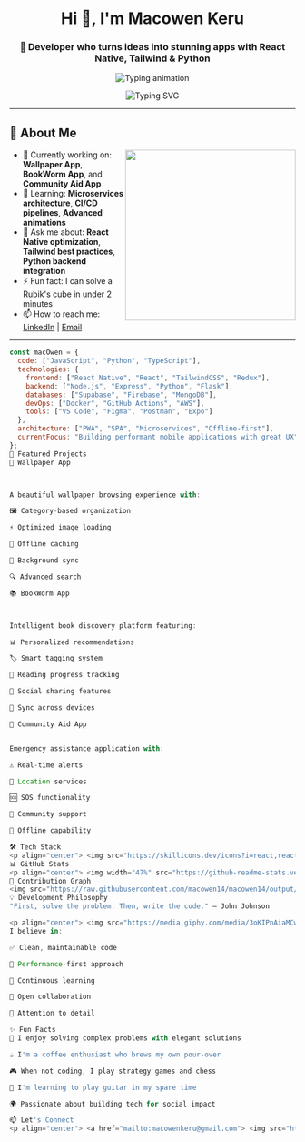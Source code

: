 <h1 align="center">Hi 👋, I'm Macowen Keru</h1>
<h3 align="center">🚀 Developer who turns ideas into stunning apps with React Native, Tailwind & Python</h3>

<p align="center">
  <img src="https://readme-typing-svg.herokuapp.com?font=Fira+Code&size=22&duration=3000&pause=500&color=38BDF8&width=435&lines=React+Native+Specialist;TailwindCSS+Wizard;Python+Backend+Developer;UI%2FUX+Enthusiast;Problem+Solver;Turning+Ideas+Into+Reality&center=true" alt="Typing animation" />
</p>

<p align="center">
  <img src="https://readme-typing-svg.demolab.com?font=Fira+Code&weight=600&size=14&pause=1000&color=22D3EE&center=true&vCenter=true&width=500&lines=Passionate+about+creating+impactful+solutions;Building+performant+mobile+applications;Focused+on+clean+code+and+great+UX;Always+learning+and+growing" alt="Typing SVG" />
</p>

---

## 🌟 About Me

<img align="right" src="https://media.giphy.com/media/qgQUggAC3Pfv687qPC/giphy.gif" width="300">

- 🔭 Currently working on: **Wallpaper App**, **BookWorm App**, and **Community Aid App**
- 🌱 Learning: **Microservices architecture**, **CI/CD pipelines**, **Advanced animations**
- 💬 Ask me about: **React Native optimization**, **Tailwind best practices**, **Python backend integration**
- ⚡ Fun fact: I can solve a Rubik's cube in under 2 minutes
- 📫 How to reach me: [LinkedIn](https://www.linkedin.com/in/macowen-keru-933ba0302) | [Email](mailto:macowenkeru@gmail.com)

---

```js
const macOwen = {
  code: ["JavaScript", "Python", "TypeScript"],
  technologies: {
    frontend: ["React Native", "React", "TailwindCSS", "Redux"],
    backend: ["Node.js", "Express", "Python", "Flask"],
    databases: ["Supabase", "Firebase", "MongoDB"],
    devOps: ["Docker", "GitHub Actions", "AWS"],
    tools: ["VS Code", "Figma", "Postman", "Expo"]
  },
  architecture: ["PWA", "SPA", "Microservices", "Offline-first"],
  currentFocus: "Building performant mobile applications with great UX"
};
🚀 Featured Projects
📱 Wallpaper App



A beautiful wallpaper browsing experience with:

🖼️ Category-based organization

⚡ Optimized image loading

📲 Offline caching

🔄 Background sync

🔍 Advanced search

📚 BookWorm App



Intelligent book discovery platform featuring:

📊 Personalized recommendations

🏷️ Smart tagging system

📖 Reading progress tracking

👥 Social sharing features

🔄 Sync across devices

🧭 Community Aid App


Emergency assistance application with:

⚠️ Real-time alerts

📍 Location services

🆘 SOS functionality

🤝 Community support

📶 Offline capability

🛠️ Tech Stack
<p align="center"> <img src="https://skillicons.dev/icons?i=react,reactnative,tailwind,js,ts,python,nodejs,express,firebase,supabase,mongodb,git,github,vscode,figma,aws,docker,postman,redux,nextjs" /> </p> <div align="center"> <img height="40" src="https://cdn.jsdelivr.net/gh/devicons/devicon/icons/expo/expo-original.svg" /> <img height="40" src="https://cdn.jsdelivr.net/gh/devicons/devicon/icons/jest/jest-plain.svg" /> <img height="40" src="https://cdn.jsdelivr.net/gh/devicons/devicon/icons/flask/flask-original.svg" /> </div>
📊 GitHub Stats
<p align="center"> <img width="47%" src="https://github-readme-stats.vercel.app/api?username=macowen14&show_icons=true&theme=radical&include_all_commits=true&count_private=true" /> <img width="47%" src="https://github-readme-stats.vercel.app/api/top-langs/?username=macowen14&layout=compact&theme=radical&hide=html,css" /> <img width="94%" src="https://github-readme-streak-stats.herokuapp.com/?user=macowen14&theme=radical" /> </p>
🐍 Contribution Graph
<img src="https://raw.githubusercontent.com/macowen14/macowen14/output/github-contribution-grid-snake.svg" />
💡 Development Philosophy
"First, solve the problem. Then, write the code." – John Johnson

<p align="center"> <img src="https://media.giphy.com/media/3oKIPnAiaMCws8nOsE/giphy.gif" width="200" /> </p>
I believe in:

✅ Clean, maintainable code

🚀 Performance-first approach

🧠 Continuous learning

🤝 Open collaboration

💎 Attention to detail

✨ Fun Facts
🧩 I enjoy solving complex problems with elegant solutions

☕ I'm a coffee enthusiast who brews my own pour-over

🎮 When not coding, I play strategy games and chess

🎸 I'm learning to play guitar in my spare time

🌍 Passionate about building tech for social impact

📫 Let's Connect
<p align="center"> <a href="mailto:macowenkeru@gmail.com"> <img src="https://img.shields.io/badge/Gmail-D14836?style=for-the-badge&logo=gmail&logoColor=white" /> </a> <a href="https://www.linkedin.com/in/macowen-keru-933ba0302"> <img src="https://img.shields.io/badge/LinkedIn-0077B5?style=for-the-badge&logo=linkedin&logoColor=white" /> </a> <a href="https://github.com/Macowen14"> <img src="https://img.shields.io/badge/GitHub-100000?style=for-the-badge&logo=github&logoColor=white" /> </a> <a href="https://twitter.com/YOUR_TWITTER"> <img src="https://img.shields.io/badge/Twitter-1DA1F2?style=for-the-badge&logo=twitter&logoColor=white" /> </a> </p> <p align="center"> <img src="https://komarev.com/ghpvc/?username=macowen14&label=Profile%20views&color=0e75b6&style=flat" alt="macowen14" /> </p> 
